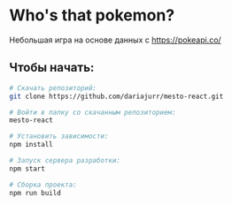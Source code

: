 # Who's that pokemon?

Небольшая игра на основе данных с https://pokeapi.co/

## Чтобы начать:
``` bash
# Скачать репозиторий:
git clone https://github.com/dariajurr/mesto-react.git

# Войти в папку со скачанным репозиторием:
mesto-react

# Установить зависимости:
npm install

# Запуск сервера разработки:
npm start

# Сборка проекта:
npm run build
```
